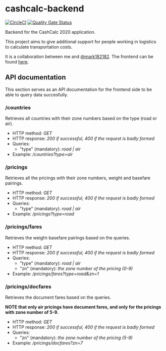 # cashcalc-backend 
[![CircleCI](https://circleci.com/gh/IstvanN/cashcalc-backend.svg?style=svg)](https://circleci.com/gh/IstvanN/cashcalc-backend) [![Quality Gate Status](https://sonarcloud.io/api/project_badges/measure?project=IstvanN_cashcalc-backend&metric=alert_status)](https://sonarcloud.io/dashboard?id=IstvanN_cashcalc-backend)

Backend for the CashCalc 2020 application.

This project aims to give additional support for people working in logistics to calculate transportation costs.

It is a collaboration between me and [@mark182182](https://github.com/mark182182). The frontend can be found [here](https://github.com/mark182182/cashcalc-frontend).


## API documentation
This section serves as an API documentation for the frontend side to be able to query data succesfully.

### /countries
Retrieves all countries with their zone numbers based on the type (road or air).
* HTTP method: _GET_
* HTTP response: _200 if successful, 400 if the request is badly formed_
* Queries:
   * "type" (mandatory): _road | air_
* Example: _/countries?type=air_

### /pricings
Retrieves all the pricings with their zone numbers, weight and basefare pairings.
* HTTP method: _GET_
* HTTP response: _200 if successful, 400 if the request is badly formed_
* Queries:
  * "type" (mandatory): _road | air_
* Example: _/pricings?type=road_

### /pricings/fares
Retrieves the weight-basefare pairings based on the queries.
* HTTP method: _GET_
* HTTP response: _200 if successful, 400 if the request is badly formed_
* Queries:
  * "type" (mandatory): _road | air_
  * "zn" (mandatory): _the zone number of the pricing (0-9)_
* Example: _/pricings/fares?type=road&zn=1_

### /pricings/docfares
Retrieves the document fares based on the queries.

__NOTE that only air pricings have document fares, and only for the pricings with zone number of 5-9.__

* HTTP method: _GET_
* HTTP response: _200 if successful, 400 if the request is badly formed_
* Queries:
  * "zn" (mandatory): _the zone number of the pricing (5-9)_
* Example: _/pricings/docfares?zn=7_


